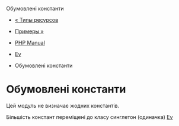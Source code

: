Обумовлені константи

-   [« Типы ресурсов](ev.resources.html)
    
-   [Примеры »](ev.examples.html)
    
-   [PHP Manual](index.html)
    
-   [Ev](book.ev.html)
    
-   Обумовлені константи
    

# Обумовлені константи

Цей модуль не визначає жодних константів.

Більшість констант переміщені до класу синглетон (одиначка) [Ev](class.ev.html)